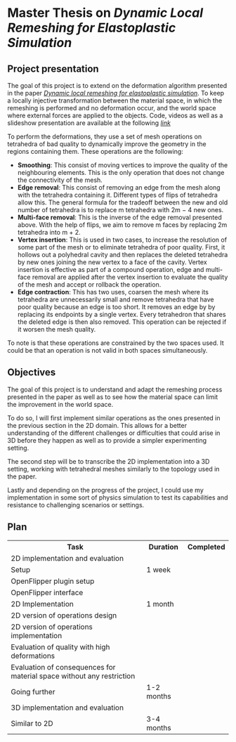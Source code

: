 # Master Thesis on *Dynamic Local Remeshing for Elastoplastic Simulation*

## Project presentation

The goal of this project is to extend on the deformation algorithm presented in the paper [*Dynamic local remeshing
for elastoplastic simulation*](/Documentation/Papers/qt2sf0b2b5.pdf). To keep a locally injective transformation between the material space, in which the
remeshing is performed and no deformation occur, and the world space where external forces are applied to the
objects. Code, videos as well as a slideshow presentation are available at the following [*link*](http://graphics.berkeley.edu/papers/Wicke-DLR-2010-07/)

To perform the deformations, they use a set of mesh operations on tetrahedra of bad quality to dynamically
improve the geometry in the regions containing them. These operations are the following:

- **Smoothing**: This consist of moving vertices to improve the quality of the neighbouring elements. This is
the only operation that does not change the connectivity of the mesh.
- **Edge removal**: This consist of removing an edge from the mesh along with the tetrahedra containing it.
Different types of flips of tetrahedra allow this. The general formula for the tradeoff between the new and
old number of tetrahedra is to replace m tetrahedra with 2m − 4 new ones.
- **Multi-face removal**: This is the inverse of the edge removal presented above. With the help of flips, we
aim to remove m faces by replacing 2m tetrahedra into m + 2.
- **Vertex insertion**: This is used in two cases, to increase the resolution of some part of the mesh or to
eliminate tetrahedra of poor quality. First, it hollows out a polyhedral cavity and then replaces the deleted
tetrahedra by new ones joining the new vertex to a face of the cavity. Vertex insertion is effective as part
of a compound operation, edge and multi-face removal are applied after the vertex insertion to evaluate the
quality of the mesh and accept or rollback the operation.
- **Edge contraction**: This has two uses, coarsen the mesh where its tetrahedra are unnecessarily small and
remove tetrahedra that have poor quality because an edge is too short. It removes an edge by by replacing
its endpoints by a single vertex. Every tetrahedron that shares the deleted edge is then also removed. This
operation can be rejected if it worsen the mesh quality.

To note is that these operations are constrained by the two spaces used. It could be that an operation is not
valid in both spaces simultaneously.

## Objectives

The goal of this project is to understand and adapt the remeshing process presented in the paper as well as to see
how the material space can limit the improvement in the world space.

To do so, I will first implement similar operations as the ones presented in the previous section in the 2D domain.
This allows for a better understanding of the different challenges or difficulties that could arise in 3D before they
happen as well as to provide a simpler experimenting setting.

The second step will be to transcribe the 2D implementation into a 3D setting, working with tetrahedral meshes
similarly to the topology used in the paper.

Lastly and depending on the progress of the project, I could use my implementation in some sort of physics
simulation to test its capabilities and resistance to challenging scenarios or settings.

## Plan

<style>
    th{
        border-bottom:1px
    }
    .main-title{
        font-weight: bold;
    }
    .scd-title{
        font-style: italic 
    }
    .content{

    }
</style>

<table>
<tr>
<th>Task</th>
<th>Duration</th>
<th>Completed</th>
</tr>
<tr>
<td>2D implementation and evaluation</td>
<td></td>
</tr>
<tr>
<td>Setup</td>
<td>1 week</td>
</tr>
<tr>
<td>OpenFlipper plugin setup</td>
<td></td>
</tr>
<tr>
<td>OpenFlipper interface</td>
<td></td>
</tr>
<tr>
<td>2D Implementation</td>
<td>1 month</td>
</tr>
<tr>
<td>2D version of operations design</td>
<td></td>
</tr>
<tr>
<td>2D version of operations implementation</td>
<td></td>
</tr>
<tr>
<td>Evaluation of quality with high deformations</td>
<td></td>
</tr>
<tr>
<td>Evaluation of consequences for material space without any restriction</td>
<td></td>
</tr>
<tr>
<td>Going further</td>
<td>1-2 months</td>
</tr>
<tr>
<td>3D implementation and evaluation</td>
<td></td>
</tr>
<tr>
<td>Similar to 2D</td>
<td>3-4 months</td>
</tr>
</table>
